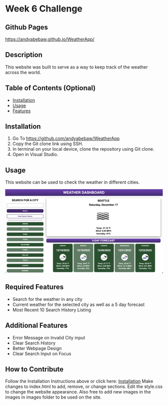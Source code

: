 # Week 6 Challenge

## Github Pages
https://andyabebaw.github.io/WeatherApp/
 
## Description

This website was built to serve as a way to keep track of the weather across the world.

## Table of Contents (Optional)

- [Installation](#installation)
- [Usage](#usage)
- [Features](#features)

## Installation

1. Go To https://github.com/andyabebaw/WeatherApp
2. Copy the Git clone link using SSH.
3. In terminal on your local device, clone the repository using Git clone.
4. Open in Visual Studio.

## Usage

This website can be used to check the weather in different cities.

![alt Screenshot](./Assets/images/weather%20app.png)

## Required Features

- Search for the weather in any city
- Current weather for the selected city as well as a 5 day forecast
- Most Recent 10 Search History Listing

## Additional Features

- Error Message on Invalid City input
- Clear Search History
- Better Webpage Design
- Clear Search Input on Focus

## How to Contribute

Follow the Installation Instructions above or click here: [Installation](#installation)
Make changes to index.html to add, remove, or change sections.  Edit the style.css to change the website appearance.  Also free to add new images in the images in images folder to be used on the site.
